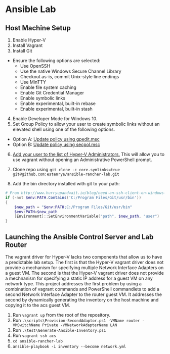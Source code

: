# Ansible Lab

## Host Machine Setup

1. Enable Hyper-V
2. Install Vagrant
3. Install Git

  - Ensure the following options are selected:
    - Use OpenSSH
    - Use the native Windows Secure Channel Library
    - Checkout as-is, commit Unix-style line endings
    - Use MinTTY
    - Enable file system caching
    - Enable Git Credential Manager
    - Enable symbolic links
    - Enable experimental, built-in rebase
    - Enable experimental, built-in stash

4. Enable Developer Mode for Windows 10.
5. Set Group Policy to allow your user to create symbolic links without an elevated shell using one of the following options.

  - Option A: [Update policy using gpedit.msc](.docs/gpedit-symbolic-links.md)
  - Option B: [Update policy using secpol.msc](.docs/secpol-symbolic-links.md)

6. [Add your user to the list of Hyper-V Administrators.](.docs/hyperv-administrators-group.md)  This will allow you to use vagrant without opening an Administrative PowerShell prompt.

7. Clone repo using `git clone -c core.symlinks=true git@github.com:estenrye/ansible-rancher-lab.git`
8. Add the bin directory installed with git to your path:

```powershell
# From http://www.hurryupandwait.io/blog/need-an-ssh-client-on-windows-dont-use-putty-or-cygwinuse-git
if (-not $env:PATH.Contains('C:/Program Files/Git/usr/bin'))
{
    $new_path = "$env:PATH;C:/Program Files/Git/usr/bin"
    $env:PATH=$new_path
    [Environment]::SetEnvironmentVariable("path", $new_path, "user")
}
```

## Launching the Ansible Control Server and Lab Router

The vagrant driver for Hyper-V lacks two components that allow us to have a predictable lab setup.  The first is that the Hyper-V vagrant driver does not provide a mechanism for specifying multiple Network Interface Adapters on a guest VM.  The second is that the Hyper-V vagrant driver does not provide a mechnanism for specifying a static IP address for a guest VM on any network type.  This project addresses the first problem by using a combination of vagrant commands and PowerShell commandlets to add a second Network Interface Adapter to the router guest VM.  It addresses the second by dynamically generating the inventory on the host machine and copying it to the acs guest VM.

1. Run `vagrant up` from the root of the repository.
2. Run `.\scripts\Provision-SecondAdaptor.ps1 -VMName router -VMSwitchName Private -VMNetworkAdapterName LAN`
3. Run `.\test\Generate-Ansible-Inventory.ps1`
4. Run `vagrant ssh acs`
5. `cd ansible-rancher-lab`
6. `ansible-playbook -i inventory --become network.yml`